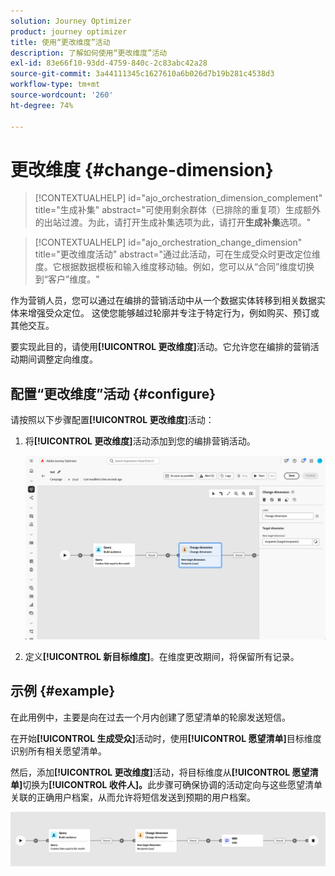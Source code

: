 ```yaml
---
solution: Journey Optimizer
product: journey optimizer
title: 使用“更改维度”活动
description: 了解如何使用“更改维度”活动
exl-id: 83e66f10-93dd-4759-840c-2c83abc42a28
source-git-commit: 3a44111345c1627610a6b026d7b19b281c4538d3
workflow-type: tm+mt
source-wordcount: '260'
ht-degree: 74%

---
```



# 更改维度 {#change-dimension}

>[!CONTEXTUALHELP]
>id="ajo_orchestration_dimension_complement"
>title="生成补集"
>abstract="可使用剩余群体（已排除的重复项）生成额外的出站过渡。为此，请打开生成补集选项为此，请打开&#x200B;**生成补集**&#x200B;选项。"

>[!CONTEXTUALHELP]
>id="ajo_orchestration_change_dimension"
>title="更改维度活动"
>abstract="通过此活动，可在生成受众时更改定位维度。它根据数据模板和输入维度移动轴。例如，您可以从“合同”维度切换到“客户”维度。"

作为营销人员，您可以通过在编排的营销活动中从一个数据实体转移到相关数据实体来增强受众定位。 这使您能够越过轮廓并专注于特定行为，例如购买、预订或其他交互。

要实现此目的，请使用&#x200B;**[!UICONTROL 更改维度]**&#x200B;活动。它允许您在编排的营销活动期间调整定向维度。

<!--
>[!IMPORTANT]
>
>Please note that the **[!UICONTROL Change Dimension]** and **[!UICONTROL Change Data source]** activities should not be added in one row. If you need to use both activities consecutively, make sure you include an **[!UICONTROL Enrichement]** activity in between them. This ensures proper execution and prevents potential conflicts or errors.-->

## 配置“更改维度”活动 {#configure}

请按照以下步骤配置&#x200B;**[!UICONTROL 更改维度]**&#x200B;活动：

1. 将&#x200B;**[!UICONTROL 更改维度]**&#x200B;活动添加到您的编排营销活动。

   ![](../assets/orchestrated-change-dimension.png)

1. 定义&#x200B;**[!UICONTROL 新目标维度]**。在维度更改期间，将保留所有记录。


## 示例 {#example}

在此用例中，主要是向在过去一个月内创建了愿望清单的轮廓发送短信。

在开始&#x200B;**[!UICONTROL 生成受众]**&#x200B;活动时，使用&#x200B;**[!UICONTROL 愿望清单]**&#x200B;目标维度识别所有相关愿望清单。

然后，添加&#x200B;**[!UICONTROL 更改维度]**&#x200B;活动，将目标维度从&#x200B;**[!UICONTROL 愿望清单]**&#x200B;切换为&#x200B;**[!UICONTROL 收件人]。**&#x200B;此步骤可确保协调的活动定向与这些愿望清单关联的正确用户档案，从而允许将短信发送到预期的用户档案。

![](../assets/orchestrated-change-dimension-example.png)
